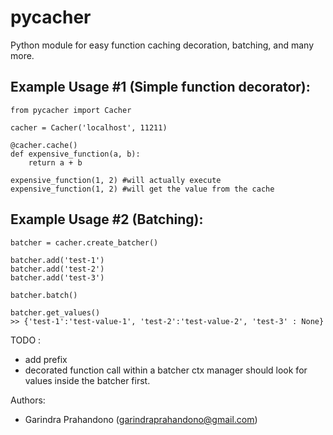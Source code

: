 pycacher
======

Python module for easy function caching decoration, batching, and many more.

Example Usage #1 (Simple function decorator):
----------------
    
    from pycacher import Cacher

    cacher = Cacher('localhost', 11211)

    @cacher.cache() 
    def expensive_function(a, b):
        return a + b

    expensive_function(1, 2) #will actually execute
    expensive_function(1, 2) #will get the value from the cache

Example Usage #2 (Batching):
----------------
    
    batcher = cacher.create_batcher()

    batcher.add('test-1')
    batcher.add('test-2')
    batcher.add('test-3')

    batcher.batch()
    
    batcher.get_values()
    >> {'test-1':'test-value-1', 'test-2':'test-value-2', 'test-3' : None} 


TODO : 

- add prefix
- decorated function call within a batcher ctx manager should look for values
  inside the batcher first.

Authors:
- Garindra Prahandono (garindraprahandono@gmail.com)
